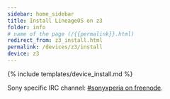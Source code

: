 ```yaml
---
sidebar: home_sidebar
title: Install LineageOS on z3
folder: info
# name of the page (/{{permalink}}.html)
redirect_from: z3_install.html
permalink: /devices/z3/install
device: z3
---
```

{% include templates/device_install.md %}

<p>Sony specific IRC channel: <a href="https://webchat.freenode.net/?channels=freexperia">#sonyxperia on freenode</a>.</p>

